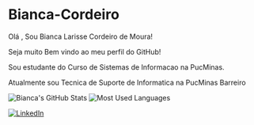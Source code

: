 # Bianca-Cordeiro
Olá , Sou Bianca Larisse Cordeiro de Moura!

Seja muito Bem vindo ao meu perfil do GitHub! 

 Sou estudante do Curso de Sistemas de Informacao na PucMinas.
 
 Atualmente sou Tecnica de Suporte de Informatica na PucMinas Barreiro

![Bianca's GitHub Stats](https://github-readme-stats.vercel.app/api?username=biancacordeiro19&show_icons=true)
![Most Used Languages](https://github-readme-stats.vercel.app/api/top-langs/?username=biancacordeiro19&layout=compact)



[![LinkedIn](https://img.shields.io/badge/LinkedIn-blue?logo=linkedin)]([https://linkedin.com/in/seu-perfil](https://www.linkedin.com/in/bianca-cordeiro-545014172/))

